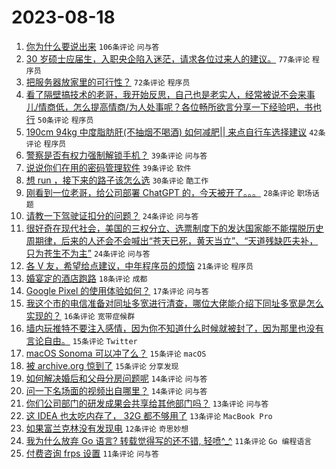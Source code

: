 # 2023-08-18

1. [你为什么要说出来](https://www.v2ex.com/t/966282) `106条评论` `问与答`
1. [30 岁硕士应届生，入职央企陷入迷茫，请求各位过来人的建议。](https://www.v2ex.com/t/966335) `77条评论` `程序员`
1. [把服务器放家里的可行性？](https://www.v2ex.com/t/966307) `72条评论` `程序员`
1. [看了隔壁搞技术的老哥，我开始反思，自己也是老实人，经常被说不会来事儿/情商低，怎么提高情商/为人处事呢？各位畅所欲言分享一下经验吧，书也行](https://www.v2ex.com/t/966357) `50条评论` `程序员`
1. [190cm 94kg 中度脂肪肝(不抽烟不喝酒) 如何减肥|| 来点自行车选择建议](https://www.v2ex.com/t/966354) `42条评论` `程序员`
1. [警察是否有权力强制解锁手机？](https://www.v2ex.com/t/966347) `39条评论` `问与答`
1. [说说你们在用的密码管理软件](https://www.v2ex.com/t/966301) `39条评论` `软件`
1. [想 run ，接下来的路子该怎么选](https://www.v2ex.com/t/966294) `30条评论` `酷工作`
1. [刚看到一位老哥，给公司部署 ChatGPT 的，今天被开了。。。](https://www.v2ex.com/t/966323) `28条评论` `职场话题`
1. [请教一下驾驶证扣分的问题？](https://www.v2ex.com/t/966363) `24条评论` `问与答`
1. [很好奇在现代社会，美国的三权分立、选票制度下的发达国家能不能摆脱历史周期律，后来的人还会不会喊出“苍天已死，黄天当立”、“天道残缺匹夫补，只为苍生不为主”](https://www.v2ex.com/t/966333) `24条评论` `问与答`
1. [各 V 友，希望给点建议，中年程序员的烦恼](https://www.v2ex.com/t/966285) `21条评论` `程序员`
1. [婚宴定的酒店跑路](https://www.v2ex.com/t/966296) `18条评论` `成都`
1. [Google Pixel 的使用体验如何？](https://www.v2ex.com/t/966283) `17条评论` `问与答`
1. [我这个市的电信准备对同址多宽进行清查，哪位大佬能介绍下同址多宽是怎么实现的？](https://www.v2ex.com/t/966293) `16条评论` `宽带症候群`
1. [墙内玩推特不要注入感情，因为你不知道什么时候就被封了，因为那里也没有言论自由。](https://www.v2ex.com/t/966401) `15条评论` `Twitter`
1. [macOS Sonoma 可以冲了么？](https://www.v2ex.com/t/966324) `15条评论` `macOS`
1. [被 archive.org 惊到了](https://www.v2ex.com/t/966303) `15条评论` `分享发现`
1. [如何解决婚后和父母分房问题呢](https://www.v2ex.com/t/966316) `14条评论` `问与答`
1. [问一下名场面的视频出自哪里？](https://www.v2ex.com/t/966288) `14条评论` `问与答`
1. [你们公司部门的研发成果会共享给其他部门吗？](https://www.v2ex.com/t/966319) `13条评论` `问与答`
1. [这 IDEA 也太吃内存了， 32G 都不够用了](https://www.v2ex.com/t/966295) `13条评论` `MacBook Pro`
1. [如果富兰克林没有发现电](https://www.v2ex.com/t/966308) `12条评论` `奇思妙想`
1. [我为什么放弃 Go 语言? 转载觉得写的还不错, 轻喷^_^](https://www.v2ex.com/t/966394) `11条评论` `Go 编程语言`
1. [付费咨询 frps 设置](https://www.v2ex.com/t/966380) `11条评论` `问与答`
